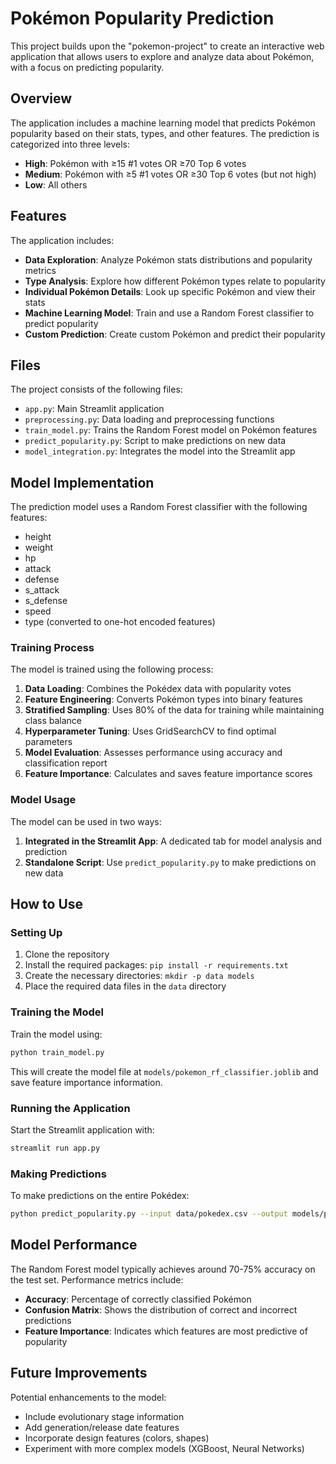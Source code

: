 # Pokémon Popularity Prediction
 
This project builds upon the "pokemon-project" to create an interactive web application that allows users to explore and analyze data about Pokémon, with a focus on predicting popularity.
 
## Overview
 
The application includes a machine learning model that predicts Pokémon popularity based on their stats, types, and other features. The prediction is categorized into three levels:
 
- **High**: Pokémon with ≥15 #1 votes OR ≥70 Top 6 votes
- **Medium**: Pokémon with ≥5 #1 votes OR ≥30 Top 6 votes (but not high)
- **Low**: All others
 
## Features
 
The application includes:
 
- **Data Exploration**: Analyze Pokémon stats distributions and popularity metrics
- **Type Analysis**: Explore how different Pokémon types relate to popularity
- **Individual Pokémon Details**: Look up specific Pokémon and view their stats
- **Machine Learning Model**: Train and use a Random Forest classifier to predict popularity
- **Custom Prediction**: Create custom Pokémon and predict their popularity
 
## Files
 
The project consists of the following files:
 
- `app.py`: Main Streamlit application
- `preprocessing.py`: Data loading and preprocessing functions
- `train_model.py`: Trains the Random Forest model on Pokémon features
- `predict_popularity.py`: Script to make predictions on new data
- `model_integration.py`: Integrates the model into the Streamlit app
 
## Model Implementation
 
The prediction model uses a Random Forest classifier with the following features:
- height
- weight
- hp
- attack
- defense
- s_attack
- s_defense
- speed
- type (converted to one-hot encoded features)
 
### Training Process
 
The model is trained using the following process:
 
1. **Data Loading**: Combines the Pokédex data with popularity votes
2. **Feature Engineering**: Converts Pokémon types into binary features
3. **Stratified Sampling**: Uses 80% of the data for training while maintaining class balance
4. **Hyperparameter Tuning**: Uses GridSearchCV to find optimal parameters
5. **Model Evaluation**: Assesses performance using accuracy and classification report
6. **Feature Importance**: Calculates and saves feature importance scores
 
### Model Usage
 
The model can be used in two ways:
 
1. **Integrated in the Streamlit App**: A dedicated tab for model analysis and prediction
2. **Standalone Script**: Use `predict_popularity.py` to make predictions on new data
 
## How to Use
 
### Setting Up
 
1. Clone the repository
2. Install the required packages: `pip install -r requirements.txt`
3. Create the necessary directories: `mkdir -p data models`
4. Place the required data files in the `data` directory
 
### Training the Model
 
Train the model using:
 
```bash
python train_model.py
```
 
This will create the model file at `models/pokemon_rf_classifier.joblib` and save feature importance information.
 
### Running the Application
 
Start the Streamlit application with:
 
```bash
streamlit run app.py
```
 
### Making Predictions
 
To make predictions on the entire Pokédex:
 
```bash
python predict_popularity.py --input data/pokedex.csv --output models/predicted_popularity.csv
```
 
## Model Performance
 
The Random Forest model typically achieves around 70-75% accuracy on the test set. Performance metrics include:
 
- **Accuracy**: Percentage of correctly classified Pokémon
- **Confusion Matrix**: Shows the distribution of correct and incorrect predictions
- **Feature Importance**: Indicates which features are most predictive of popularity
 
## Future Improvements
 
Potential enhancements to the model:
 
- Include evolutionary stage information
- Add generation/release date features
- Incorporate design features (colors, shapes)
- Experiment with more complex models (XGBoost, Neural Networks)
